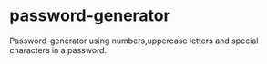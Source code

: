 # password-generator
Password-generator using numbers,uppercase letters and special characters in a password.
